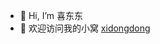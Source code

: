 - 👋 Hi, I’m 喜东东
- 🌱 欢迎访问我的小窝 [xidongdong](http://xidongdong.site/)

<!---
Xidongdong99/Xidongdong99 is a ✨ special ✨ repository because its `README.md` (this file) appears on your GitHub profile.
You can click the Preview link to take a look at your changes.
--->
